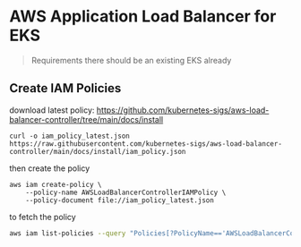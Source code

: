 # AWS Application Load Balancer for EKS
> Requirements there should be an existing EKS already


## Create IAM Policies

download latest policy: https://github.com/kubernetes-sigs/aws-load-balancer-controller/tree/main/docs/install 
```
curl -o iam_policy_latest.json https://raw.githubusercontent.com/kubernetes-sigs/aws-load-balancer-controller/main/docs/install/iam_policy.json
```

then create the policy
```
aws iam create-policy \
    --policy-name AWSLoadBalancerControllerIAMPolicy \
    --policy-document file://iam_policy_latest.json
```

to fetch the policy
```bash
aws iam list-policies --query "Policies[?PolicyName=='AWSLoadBalancerControllerIAMPolicy']"
```
